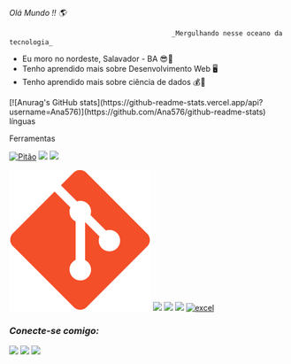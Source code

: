 
## 

_Olá Mundo !! 🌎_

                                             _Mergulhando nesse oceano da tecnologia_
                                             

-   Eu moro no nordeste, Salavador - BA 😎🌅
-   Tenho aprendido mais sobre Desenvolvimento Web 🖥️                                  
-   Tenho aprendido mais sobre ciência de dados 💰🧁
 <div aling= "Right"                                                                         
### [](https://https://github.com/Ana576#stacks)_Pilhas_ [![GIF](https://raw.githubusercontent.com/MicaelliMedeiros/micaellimedeiros/master/image/computer-illustration.png)](https://raw.githubusercontent.com/MicaelliMedeiros/micaellimedeiros/master/image/computer-illustration.png)
</div>
[![Anurag's GitHub stats](https://github-readme-stats.vercel.app/api?username=Ana576)](https://github.com/Ana576/github-readme-stats)
línguas

Ferramentas

[![Pitão](https://camo.githubusercontent.com/f06aea2585a5ebb7c97ff88c1e3ec42fe92502fbd897abe4bf2e56eb7039e1aa/68747470733a2f2f63646e2e69636f6e2d69636f6e732e636f6d2f69636f6e73322f3131322f504e472f3531322f707974686f6e5f31383839342e706e67)](https://camo.githubusercontent.com/f06aea2585a5ebb7c97ff88c1e3ec42fe92502fbd897abe4bf2e56eb7039e1aa/68747470733a2f2f63646e2e69636f6e2d69636f6e732e636f6d2f69636f6e73322f3131322f504e472f3531322f707974686f6e5f31383839342e706e67)  [![](https://camo.githubusercontent.com/feab30539b67d1e24d74a18252817c0577bb8b5141618fe3f872f2078479707e/68747470733a2f2f63646e2e69636f6e2d69636f6e732e636f6d2f69636f6e73322f323431352f504e472f3531322f68746d6c5f6f726967696e616c5f776f72646d61726b5f6c6f676f5f69636f6e5f3134363437382e706e67)](https://camo.githubusercontent.com/feab30539b67d1e24d74a18252817c0577bb8b5141618fe3f872f2078479707e/68747470733a2f2f63646e2e69636f6e2d69636f6e732e636f6d2f69636f6e73322f323431352f504e472f3531322f68746d6c5f6f726967696e616c5f776f72646d61726b5f6c6f676f5f69636f6e5f3134363437382e706e67)  [![](https://camo.githubusercontent.com/70f74cc47bf8eb4663963f692d8de7e0223bd34d94e6dadc772992b623b2e53e/68747470733a2f2f63646e2e69636f6e2d69636f6e732e636f6d2f69636f6e73322f323130372f504e472f3531322f66696c655f747970655f6373735f69636f6e5f3133303636312e706e67)](https://camo.githubusercontent.com/70f74cc47bf8eb4663963f692d8de7e0223bd34d94e6dadc772992b623b2e53e/68747470733a2f2f63646e2e69636f6e2d69636f6e732e636f6d2f69636f6e73322f323130372f504e472f3531322f66696c655f747970655f6373735f69636f6e5f3133303636312e706e67)

[![](https://raw.githubusercontent.com/devicons/devicon/master/icons/git/git-plain.svg)](https://raw.githubusercontent.com/devicons/devicon/master/icons/git/git-plain.svg)  [![](https://raw.githubusercontent.com/dhanishgajjar/vscode-icons/master/png/default_dark.png)](https://raw.githubusercontent.com/dhanishgajjar/vscode-icons/master/png/default_dark.png)  [![](https://camo.githubusercontent.com/0b375b572036ad83c2db159ee6a5f0199511125c43553bc4808a033d36c793b8/68747470733a2f2f63646e2e69636f6e2d69636f6e732e636f6d2f69636f6e73322f3933362f504e472f3531322f6769746875622d6c6f676f5f69636f6e2d69636f6e732e636f6d5f37333534362e706e67)](https://camo.githubusercontent.com/0b375b572036ad83c2db159ee6a5f0199511125c43553bc4808a033d36c793b8/68747470733a2f2f63646e2e69636f6e2d69636f6e732e636f6d2f69636f6e73322f3933362f504e472f3531322f6769746875622d6c6f676f5f69636f6e2d69636f6e732e636f6d5f37333534362e706e67)  [![](https://camo.githubusercontent.com/b9d1ccdcfc9c5d008a0f6e46e08ea218725df33b4c2486a33cbb4779692d8229/68747470733a2f2f636f6c61622e72657365617263682e676f6f676c652e636f6d2f696d672f636f6c61625f66617669636f6e5f32353670782e706e67)](https://camo.githubusercontent.com/b9d1ccdcfc9c5d008a0f6e46e08ea218725df33b4c2486a33cbb4779692d8229/68747470733a2f2f636f6c61622e72657365617263682e676f6f676c652e636f6d2f696d672f636f6c61625f66617669636f6e5f32353670782e706e67)  [![excel](https://camo.githubusercontent.com/ace860a559e7c763d14f31159365fea8450ee3a749f835eebbd7e648d81b30d9/68747470733a2f2f696d672e69636f6e73382e636f6d2f636f6c6f722f3435322f6d6963726f736f66742d657863656c2d323031392d2d76312e706e67)](https://camo.githubusercontent.com/ace860a559e7c763d14f31159365fea8450ee3a749f835eebbd7e648d81b30d9/68747470733a2f2f696d672e69636f6e73382e636f6d2f636f6c6f722f3435322f6d6963726f736f66742d657863656c2d323031392d2d76312e706e67)

### [](https://github.com/Ana576#connect-with-me)_Conecte-se comigo:_

[![](https://camo.githubusercontent.com/bb14dfae5e125184ee97e55a8e8e227d72ac96bb53791a835ead9e0bfdf0b9df/68747470733a2f2f696d672e736869656c64732e696f2f62616467652f6c696e6b6564696e2d3030373742352e7376673f7374796c653d666f722d7468652d6261646765266c6f676f3d6c696e6b6564696e266c6f676f436f6c6f723d7768697465)]([linkedin.com/in/ana-vitória-554a5320b](https://www.linkedin.com/in/ana-vit%C3%B3ria-554a5320b))  [![](https://camo.githubusercontent.com/cbc854f14dc085a924da2534104c794ca78d82e06e9c02629530d3cf28b944e7/68747470733a2f2f696d672e736869656c64732e696f2f62616467652f696e7374616772616d2d4534343035462e7376673f7374796c653d666f722d7468652d6261646765266c6f676f3d696e7374616772616d266c6f676f436f6c6f723d7768697465)](https://www.instagram.com/ana.vitoria.9678/)  [![](https://camo.githubusercontent.com/fb6d3697ea1b63b88f1a5c69c00d63da09b38c6247447b3ccaf7b8eedb407821/68747470733a2f2f696d672e736869656c64732e696f2f62616467652f65e280916d61696c2d4431343833362e7376673f7374796c653d666f722d7468652d6261646765266c6f676f3d474d61696c266c6f676f436f6c6f723d7768697465)](https://github.com/Ana576/blob/main/av0032618@gmail.com)
